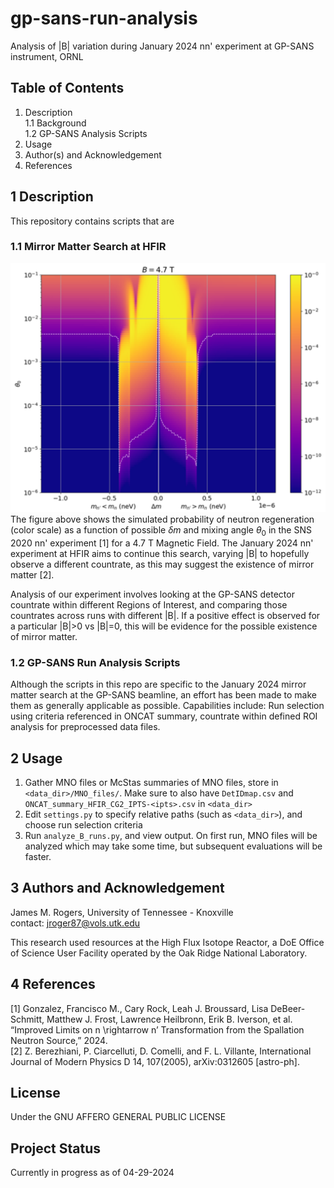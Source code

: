 # gp-sans-run-analysis

Analysis of |B| variation during January 2024 nn' experiment at GP-SANS instrument, ORNL

## Table of Contents
1. Description   
	1.1 Background  
	1.2 GP-SANS Analysis Scripts  
2. Usage   
3. Author(s) and Acknowledgement   
4. References  

## 1 Description
This repository contains scripts that are 

### 1.1 Mirror Matter Search at HFIR 
![doc/nnprime-deltam-probability.png](./doc/nnprime-deltam-probability.png)  
The figure above shows the simulated probability of neutron regeneration (color scale) as a function of possible $\delta m$ and mixing angle $\theta_0$ in the SNS 2020 nn' experiment [1] for a 4.7 T Magnetic Field.
The January 2024 nn' experiment at HFIR aims to continue this search, varying |B| to hopefully observe a different countrate, as this may suggest the existence of mirror matter [2].

Analysis of our experiment involves looking at the GP-SANS detector countrate within different Regions of Interest, and comparing those countrates across runs with different |B|. 
If a positive effect is observed for a particular |B|>0 vs |B|=0, this will be evidence for the possible existence of mirror matter.

### 1.2 GP-SANS Run Analysis Scripts 
Although the scripts in this repo are specific to the January 2024 mirror matter search at the GP-SANS beamline, an effort has been made to make them as generally applicable as possible.
Capabilities include: Run selection using criteria referenced in ONCAT summary, countrate within defined ROI analysis for preprocessed data files.

## 2 Usage
 1. Gather MNO files or McStas summaries of MNO files, store in `<data_dir>/MNO_files/`. Make sure to also have `DetIDmap.csv` and `ONCAT_summary_HFIR_CG2_IPTS-<ipts>.csv` in `<data_dir>` 
 2. Edit `settings.py` to specify relative paths (such as `<data_dir>`), and choose run selection criteria
 3. Run `analyze_B_runs.py`, and view output. On first run, MNO files will be analyzed which may take some time, but subsequent evaluations will be faster.

## 3 Authors and Acknowledgement
James M. Rogers, University of Tennessee - Knoxville  
contact: jroger87@vols.utk.edu  

This research used resources at the High Flux Isotope Reactor, a DoE Office of Science User Facility operated by the Oak Ridge National Laboratory.

## 4 References
[1] Gonzalez, Francisco M., Cary Rock, Leah J. Broussard, Lisa DeBeer-Schmitt, Matthew J. Frost, Lawrence Heilbronn, Erik B. Iverson, et al. “Improved Limits on n \rightarrow n’ Transformation from the Spallation Neutron Source,” 2024.  
[2] Z. Berezhiani, P. Ciarcelluti, D. Comelli, and F. L. Villante, International Journal of Modern Physics D 14, 107(2005), arXiv:0312605 [astro-ph]. 

## License  
Under the GNU AFFERO GENERAL PUBLIC LICENSE  

## Project Status  
Currently in progress as of 04-29-2024  
